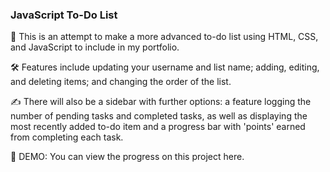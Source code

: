 ### JavaScript To-Do List

📝 This is an attempt to make a more advanced to-do list using HTML, CSS, and JavaScript to include in my portfolio. 

🛠 Features include updating your username and list name; adding, editing, and deleting items; and changing the order of the list.

✍️ There will also be a sidebar with further options: a feature logging the number of pending tasks and completed tasks, as well as displaying the most recently added to-do item and a progress bar with 'points' earned from completing each task.

👀 DEMO: You can view the progress on this project here.
